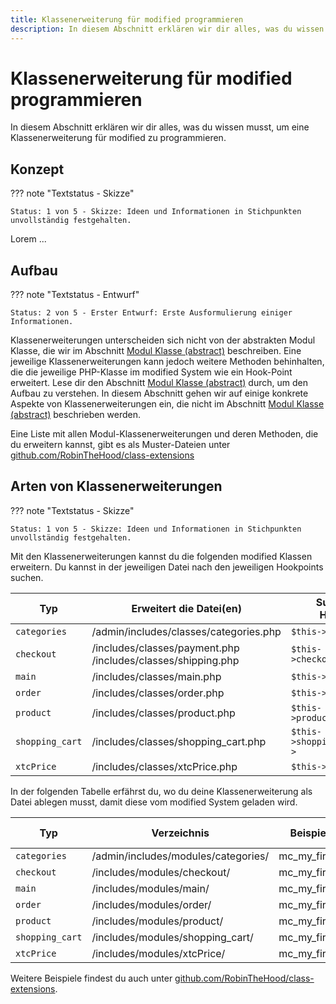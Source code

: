 ```yaml
---
title: Klassenerweiterung für modified programmieren
description: In diesem Abschnitt erklären wir dir alles, was du wissen musst, um eine Klassenerweiterung für modified zu programmieren.
---
```


# Klassenerweiterung für modified programmieren

In diesem Abschnitt erklären wir dir alles, was du wissen musst, um eine Klassenerweiterung für modified zu programmieren.

## Konzept

??? note "Textstatus - Skizze"

    Status: 1 von 5 - Skizze: Ideen und Informationen in Stichpunkten unvollständig festgehalten.

Lorem ...

## Aufbau

??? note "Textstatus - Entwurf"

    Status: 2 von 5 - Erster Entwurf: Erste Ausformulierung einiger Informationen. 

Klassenerweiterungen unterscheiden sich nicht von der abstrakten Modul Klasse, die wir im Abschnitt [Modul Klasse (abstract)](/module-class/) beschreiben. Eine jeweilige Klassenerweiterungen kann jedoch weitere Methoden behinhalten, die die jeweilige PHP-Klasse im modified System wie ein Hook-Point erweitert. Lese dir den Abschnitt [Modul Klasse (abstract)](/module-class/) durch, um den Aufbau zu verstehen. In diesem Abschnitt gehen wir auf einige konkrete Aspekte von Klassenerweiterungen ein, die nicht im Abschnitt [Modul Klasse (abstract)](/module-class/) beschrieben werden.

Eine Liste mit allen Modul-Klassenerweiterungen und deren Methoden, die du erweitern kannst, gibt es als Muster-Dateien unter [github.com/RobinTheHood/class-extensions](https://github.com/RobinTheHood/class-extensions)

## Arten von Klassenerweiterungen

??? note "Textstatus - Skizze"

    Status: 1 von 5 - Skizze: Ideen und Informationen in Stichpunkten unvollständig festgehalten.


Mit den Klassenerweiterungen kannst du die folgenden modified Klassen erweitern. Du kannst in der jeweiligen Datei nach den jeweiligen Hookpoints suchen.

| Typ             | Erweitert die Datei(en)                                         | Suche nach Hookpoint           |
|-----------------|-----------------------------------------------------------------|--------------------------------|
| `categories`    | /admin/includes/classes/categories.php                          | `$this->catModules->`          |
| `checkout`      | /includes/classes/payment.php<br>/includes/classes/shipping.php | `$this->checkoutModules->`     |
| `main`          | /includes/classes/main.php                                      | `$this->mainModules->`         |
| `order`         | /includes/classes/order.php                                     | `$this->orderModules->`        |
| `product`       | /includes/classes/product.php                                   | `$this->productModules->`      |
| `shopping_cart` | /includes/classes/shopping_cart.php                             | `$this->shoppingCartModules->` |
| `xtcPrice`      | /includes/classes/xtcPrice.php                                  | `$this->priceModules->`        |


In der folgenden Tabelle erfährst du, wo du deine Klassenerweiterung als Datei ablegen musst, damit diese vom modified System geladen wird.

| Typ             | Verzeichnis | Beispiel Dateiname | Beispiel Klassenname |
|-----------------|-------------|--------------------|----------------------|
| `categories`    | /admin/includes/modules/categories/ | mc_my_first_module.php | mc_my_first_module |
| `checkout`      | /includes/modules/checkout/ | mc_my_first_module.php | mc_my_first_module |
| `main`          | /includes/modules/main/ | mc_my_first_module.php | mc_my_first_module |
| `order`         | /includes/modules/order/ | mc_my_first_module.php | mc_my_first_module |
| `product`       | /includes/modules/product/ | mc_my_first_module.php | mc_my_first_module |
| `shopping_cart` | /includes/modules/shopping_cart/ | mc_my_first_module.php | mc_my_first_module |
| `xtcPrice`      | /includes/modules/xtcPrice/ | mc_my_first_module.php | mc_my_first_module |

Weitere Beispiele findest du auch unter [github.com/RobinTheHood/class-extensions](https://github.com/RobinTheHood/class-extensions).